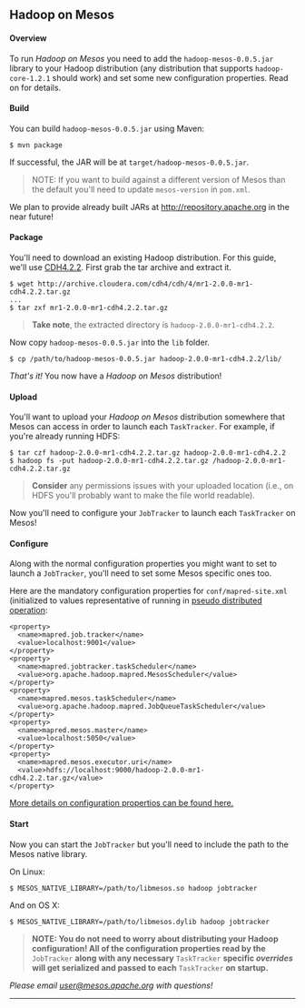Hadoop on Mesos
---------------

#### Overview ####

To run _Hadoop on Mesos_ you need to add the `hadoop-mesos-0.0.5.jar`
library to your Hadoop distribution (any distribution that supports
`hadoop-core-1.2.1` should work) and set some new configuration
properties. Read on for details.

#### Build ####

You can build `hadoop-mesos-0.0.5.jar` using Maven:

```
$ mvn package
```

If successful, the JAR will be at `target/hadoop-mesos-0.0.5.jar`.

> NOTE: If you want to build against a different version of Mesos than
> the default you'll need to update `mesos-version` in `pom.xml`.

We plan to provide already built JARs at http://repository.apache.org
in the near future!

#### Package ####

You'll need to download an existing Hadoop distribution. For this
guide, we'll use [CDH4.2.2][CDH4.2.2]. First grab the tar archive and
extract it.

```
$ wget http://archive.cloudera.com/cdh4/cdh/4/mr1-2.0.0-mr1-cdh4.2.2.tar.gz
...
$ tar zxf mr1-2.0.0-mr1-cdh4.2.2.tar.gz
```

> **Take note**, the extracted directory is `hadoop-2.0.0-mr1-cdh4.2.2`.

Now copy `hadoop-mesos-0.0.5.jar` into the `lib` folder.

```
$ cp /path/to/hadoop-mesos-0.0.5.jar hadoop-2.0.0-mr1-cdh4.2.2/lib/
```

_That's it!_ You now have a _Hadoop on Mesos_ distribution!

[CDH4.2.2]: http://www.cloudera.com/content/support/en/documentation/cdh4-documentation/cdh4-documentation-v4-2-2.html

#### Upload ####

You'll want to upload your _Hadoop on Mesos_ distribution somewhere
that Mesos can access in order to launch each `TaskTracker`. For
example, if you're already running HDFS:

```
$ tar czf hadoop-2.0.0-mr1-cdh4.2.2.tar.gz hadoop-2.0.0-mr1-cdh4.2.2
$ hadoop fs -put hadoop-2.0.0-mr1-cdh4.2.2.tar.gz /hadoop-2.0.0-mr1-cdh4.2.2.tar.gz
```

> **Consider** any permissions issues with your uploaded location
> (i.e., on HDFS you'll probably want to make the file world
> readable).

Now you'll need to configure your `JobTracker` to launch each
`TaskTracker` on Mesos!

#### Configure ####

Along with the normal configuration properties you might want to set
to launch a `JobTracker`, you'll need to set some Mesos specific ones
too.

Here are the mandatory configuration properties for
`conf/mapred-site.xml` (initialized to values representative of
running in [pseudo distributed
operation](http://hadoop.apache.org/docs/stable/single_node_setup.html#PseudoDistributed):

```
<property>
  <name>mapred.job.tracker</name>
  <value>localhost:9001</value>
</property>
<property>
  <name>mapred.jobtracker.taskScheduler</name>
  <value>org.apache.hadoop.mapred.MesosScheduler</value>
</property>
<property>
  <name>mapred.mesos.taskScheduler</name>
  <value>org.apache.hadoop.mapred.JobQueueTaskScheduler</value>
</property>
<property>
  <name>mapred.mesos.master</name>
  <value>localhost:5050</value>
</property>
<property>
  <name>mapred.mesos.executor.uri</name>
  <value>hdfs://localhost:9000/hadoop-2.0.0-mr1-cdh4.2.2.tar.gz</value>
</property>
```

[More details on configuration propertios can be found here.](configuration.md)

#### Start ####

Now you can start the `JobTracker` but you'll need to include the path
to the Mesos native library.

On Linux:

```
$ MESOS_NATIVE_LIBRARY=/path/to/libmesos.so hadoop jobtracker
```

And on OS X:

```
$ MESOS_NATIVE_LIBRARY=/path/to/libmesos.dylib hadoop jobtracker
```

> **NOTE: You do not need to worry about distributing your Hadoop
> configuration! All of the configuration properties read by the**
> `JobTracker` **along with any necessary** `TaskTracker` **specific
> _overrides_ will get serialized and passed to each** `TaskTracker`
> **on startup.**

_Please email user@mesos.apache.org with questions!_

----------
